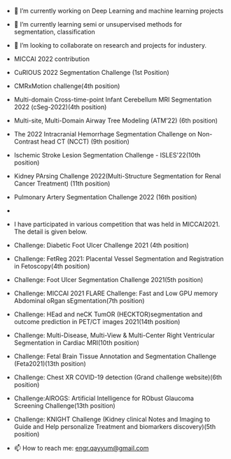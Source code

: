 
- 🔭 I’m currently working on Deep Learning and machine learning projects
- 🌱 I’m currently learning semi or unsupervised methods for segmentation, classification
- 👯 I’m looking to collaborate on research and projects for industery.

- MICCAI 2022 contribution
- CuRIOUS 2022 Segmentation Challenge (1st Position)
- CMRxMotion challenge(4th position)
- Multi-domain Cross-time-point Infant Cerebellum MRI Segmentation 2022 (cSeg-2022)(4th position)
- Multi-site, Multi-Domain Airway Tree Modeling (ATM’22) (6th position)
- The 2022 Intracranial Hemorrhage Segmentation Challenge on Non-Contrast head CT (NCCT) (9th position)
- Ischemic Stroke Lesion Segmentation Challenge - ISLES'22(10th position)
- Kidney PArsing Challenge 2022(Multi-Structure Segmentation for Renal Cancer Treatment) (11th position)
- Pulmonary Artery Segmentation Challenge 2022 (16th position)
- 
- I have participated in various competition that was held in MICCAI2021. The detail is given below.
- Challenge: Diabetic Foot Ulcer Challenge 2021 (4th position)
- Challenge: FetReg 2021: Placental Vessel Segmentation and Registration in Fetoscopy(4th position)
- Challenge: Foot Ulcer Segmentation Challenge 2021(5th position)
- Challenge: MICCAI 2021 FLARE Challenge: Fast and Low GPU memory Abdominal oRgan sEgmentation(7th position)
- Challenge: HEad and neCK TumOR (HECKTOR)segmentation and outcome prediction in PET/CT images 2021(14th position)
- Challenge: Multi-Disease, Multi-View & Multi-Center Right Ventricular Segmentation in Cardiac MRI(10th position)
- Challenge: Fetal Brain Tissue Annotation and Segmentation Challenge (Feta2021)(13th position)
- Challenge: Chest XR COVID-19 detection (Grand challenge website)(6th position)
- Challenge:AIROGS: Artificial Intelligence for RObust Glaucoma Screening Challenge(13th position)
- Challenge: KNIGHT Challenge (Kidney clinical Notes and Imaging to Guide and Help personalize Treatment and biomarkers discovery)(5th position)

- 📫 How to reach me: engr.qayyum@gmail.com
